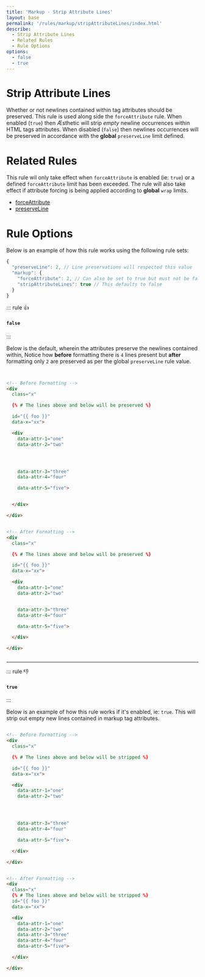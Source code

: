 ```yaml
---
title: 'Markup - Strip Attribute Lines'
layout: base
permalink: '/rules/markup/stripAttributeLines/index.html'
describe:
  - Strip Attribute Lines
  - Related Rules
  - Rule Options
options:
  - false
  - true
---
```


# Strip Attribute Lines

Whether or not newlines contained within tag attributes should be preserved. This rule is used along side the `forceAttribute` rule. When enabled (`true`) then Æsthetic will strip _empty_ newline occurrences within HTML tags attributes. When disabled (`false`) then newlines occurrences will be preserved in accordance with the **global** `preserveLine` limit defined.

# Related Rules

This rule wil only take effect when `forceAttribute` is enabled (ie: `true`) or a defined `forceAttribute` limit has been exceeded. The rule will also take effect if attribute forcing is being applied according to **global** `wrap` limits.

- [forceAttribute](/rules/markup/forceAttribute/)
- [preserveLine](/rules/global/preserveLine/)

# Rule Options

Below is an example of how this rule works using the following rule sets:

```js
{
  "preserveLine": 2, // Line preservations will respected this value
  "markup": {
    "forceAttribute": 2, // Can also be set to true but must not be false.
    "stripAttributeLines": true // This defaults to false
  }
}
```

::: rule 👍

#### `false`

:::

Below is the default, wherein the attributes preserve the newlines contained within, Notice how **before** formatting there is `4` lines present but **after** formatting only `2` are preserved as per the global `preserveLine` rule value.

<!-- prettier-ignore -->
```html


<!-- Before Formatting -->
<div
  class="x"

  {% # The lines above and below will be preserved %}

  id="{{ foo }}"
  data-x="xx">

  <div
    data-attr-1="one"
    data-attr-2="two"




    data-attr-3="three"
    data-attr-4="four"

    data-attr-5="five">


  </div>

</div>


<!-- After Formatting -->
<div
  class="x"

  {% # The lines above and below will be preserved %}

  id="{{ foo }}"
  data-x="xx">

  <div
    data-attr-1="one"
    data-attr-2="two"


    data-attr-3="three"
    data-attr-4="four"

    data-attr-5="five">

  </div>

</div>



```

---

::: rule 👎

#### `true`

:::

Below is an example of how this rule works if it's enabled, ie: `true`. This will strip out empty new lines contained in markup tag attributes.

<!-- prettier-ignore -->
```html

<!-- Before Formatting -->
<div
  class="x"

  {% # The lines above and below will be stripped %}

  id="{{ foo }}"
  data-x="xx">

  <div
    data-attr-1="one"
    data-attr-2="two"




    data-attr-3="three"
    data-attr-4="four"

    data-attr-5="five">

  </div>

</div>


<!-- After Formatting -->
<div
  class="x"
  {% # The lines above and below will be stripped %}
  id="{{ foo }}"
  data-x="xx">

  <div
    data-attr-1="one"
    data-attr-2="two"
    data-attr-3="three"
    data-attr-4="four"
    data-attr-5="five">

  </div>

</div>


```
